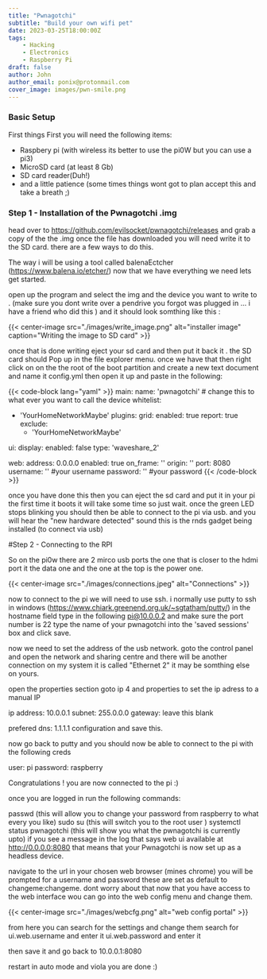 ```yaml
---
title: "Pwnagotchi"
subtitle: "Build your own wifi pet"
date: 2023-03-25T18:00:00Z
tags:
    - Hacking
    - Electronics
    - Raspberry Pi
draft: false
author: John
author_email: ponix@protonmail.com
cover_image: images/pwn-smile.png
---
```



### Basic Setup
First things First you will need the following items:

- Raspbery pi (with wireless its better to use the pi0W but you can use a pi3)
- MicroSD card (at least 8 Gb)
- SD card reader(Duh!)
- and a little patience (some times things wont got to plan accept this and take a breath ;) 

### Step 1 - Installation of the Pwnagotchi .img
head over to https://github.com/evilsocket/pwnagotchi/releases and grab a copy of the the .img once the file has downloaded you will need write it to the SD card. there are a few ways to do this.

The way i will be using a tool called balenaEctcher (https://www.balena.io/etcher/) now that we have everything we need lets get started.

open up the program and select the img and the device you want to write to . (make sure you dont write over a pendrive you forgot was plugged in ... i have a friend who did this ) and it should look somthing like this :

{{< center-image src="./images/write_image.png" alt="installer image" caption="Writing the image to SD card" >}}

once that is done writing eject your sd card and then put it back it . the SD card should Pop up in the file explorer menu. once we have that then right click on on the the root of the boot partition and create a new text document and name it config.yml then open it up and paste in the following:

{{< code-block lang="yaml" >}}
main:
name: 'pwnagotchi' # change this to what ever you want to call the device
whitelist:
  - 'YourHomeNetworkMaybe'
plugins:
  grid:
    enabled: true
    report: true
    exclude:
      - 'YourHomeNetworkMaybe'

ui:
  display:
    enabled: false
    type: 'waveshare_2'
   
web:
  address: 0.0.0.0
  enabled: true
  on_frame: ''
  origin: ''
  port: 8080
  username: '' #your username 
  password: '' #your password
{{< /code-block >}}

once you have done this then you can eject the sd card and put it in your pi the first time it boots it will take some time so just wait. once the green LED stops blinking you should then be able to connect to the pi via usb. and you will hear the "new hardware detected" sound this is the rnds gadget being installed (to connect via usb)

#Step 2 - Connecting to the RPI

So on the pi0w there are 2 mirco usb ports the one that is closer to the hdmi port it the data one and the one at the top is the power one.

{{< center-image src="./images/connections.jpeg" alt="Connections" >}}

now to connect to the pi we will need to use ssh. i normally use putty to ssh in windows (https://www.chiark.greenend.org.uk/~sgtatham/putty/) in the hostname field type in the following  pi@10.0.0.2 and make sure the port number is 22 type the name of your pwnagotchi into the 'saved sessions' box and click save.

now we need to set the address of the usb network. goto the control panel and open the network and sharing centre and there will be another connection on my system it is called "Ethernet 2" it may be somthing else on yours.

open the properties section goto ip 4 and properties to set the ip adress to a manual IP

ip address: 10.0.0.1
subnet: 255.0.0.0
gateway: leave this blank

prefered dns: 1.1.1.1
configuration
and save this.

now go back to putty and you should now be able to connect to the pi with the following creds

  user: pi
  password: raspberry


Congratulations ! you are now connected to the pi :)

once you are logged in run the following commands:

passwd (this will allow you to change your password from raspberry to what every you like)
sudo su (this will switch you to the root user )
systemctl status pwnagotchi (this will show you what the pwnagotchi is currently upto)
if you see a message in the log that says web ui available at http://0.0.0.0:8080 that means that your Pwnagotchi is now set up as a headless device.

navigate to the url in your chosen web browser (mines chrome) you will be prompted for a username and password these are set as default to changeme:changeme. dont worry about that now that you have access to the web interface wou can go into the web config menu and change them.

{{< center-image src="./images/webcfg.png" alt="web config portal" >}}

from here you can search for the settings and change them search for ui.web.username and enter it
ui.web.password and enter it

then save it and go back to 10.0.0.1:8080

restart in auto mode and viola you are done :)
